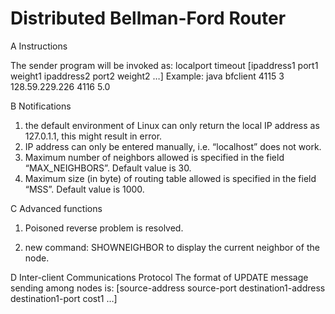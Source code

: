 # Distributed Bellman-Ford Router

A Instructions

The sender program will be invoked as:
localport timeout [ipaddress1 port1 weight1 ipaddress2 port2 weight2 …]
Example: java bfclient 4115 3 128.59.229.226 4116 5.0

B Notifications

1) the default environment of Linux can only return the local IP address as 127.0.1.1, this might result in error.
2) IP address can only be entered manually, i.e. “localhost” does not work.
3) Maximum number of neighbors allowed is specified in the field “MAX_NEIGHBORS”. Default value is 30.
4) Maximum size (in byte) of routing table allowed is specified in the field “MSS”. Default value is 1000.

C Advanced functions

1) Poisoned reverse problem is resolved.

2) new command: SHOWNEIGHBOR to display the current neighbor of the node.

D Inter-client Communications Protocol
The format of UPDATE message sending among nodes is: [source-address source-port destination1-address destination1-port cost1 …]
